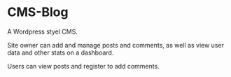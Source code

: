 # CMS-Blog

A Wordpress styel CMS.

Site owner can add and manage posts and comments, as well as view user data and other stats on a dashboard.

Users can view posts and register to add comments.

